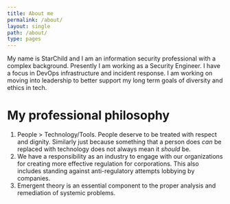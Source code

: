 ```yaml
---
title: About me
permalink: /about/
layout: single
path: /about/
type: pages
---
```

My name is StarChild and I am an information security professional with a complex background. Presently I am working as a Security Engineer. I have a focus in DevOps infrastructure and incident response. I am working on moving into leadership to better support my long term goals of diversity and ethics in tech. 

# My professional philosophy
1. People > Technology/Tools. People deserve to be treated with respect and dignity. Similarly just because something that a person does _can_ be replaced with technology does not always mean it _should_ be. 
2. We have a responsibility as an industry to engage with our organizations for creating more effective regulation for corporations. This also includes standing against anti-regulatory attempts lobbying by companies. 
3. Emergent theory is an essential component to the proper analysis and remediation of systemic problems. 